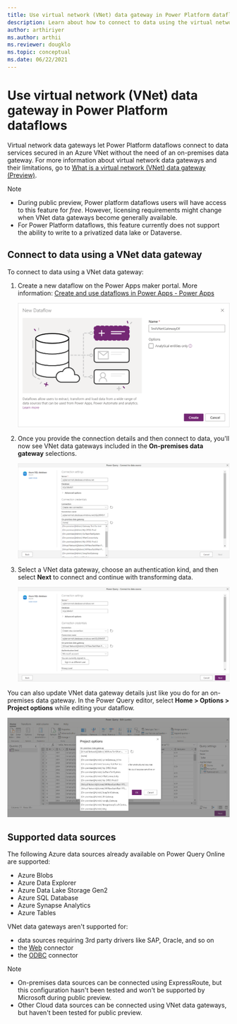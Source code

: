 ```yaml
---
title: Use virtual network (VNet) data gateway in Power Platform dataflows
description: Learn about how to connect to data using the virtual network (VNet) data gateway, along with details of supported data sources.
author: arthiriyer
ms.author: arthii
ms.reviewer: dougklo
ms.topic: conceptual
ms.date: 06/22/2021
---
```


# Use virtual network (VNet) data gateway in Power Platform dataflows

Virtual network data gateways let Power Platform dataflows connect to data services secured in an Azure VNet without the need of an on-premises data gateway. For more information about virtual network data gateways and their limitations, go to [What is a virtual network (VNet) data gateway (Preview)](what-is.md).

>[!Note]
>
>* During public preview, Power platform dataflows users will have access to this feature for *free*. However, licensing requirements might change when VNet data gateways become generally available.
>* For Power Platform dataflows, this feature currently does not support the ability to write to a privatized data lake or Dataverse.

## Connect to data using a VNet data gateway

To connect to data using a VNet data gateway:

1. Create a new dataflow on the Power Apps maker portal. More information: [Create and use dataflows in Power Apps - Power Apps](/powerapps/maker/data-platform/create-and-use-dataflows)

   ![Screenshot showing the New Dataflow dialog box in Power Apps, with the name of the new dataflow entered in the Name text box](media/create-a-new-dataflow.png)

2. Once you provide the connection details and then connect to data, you'll now see VNet data gateways included in the **On-premises data gateway** selections.

   ![Screenshot showing the Power Query connect to data source dialog box with VNet data gateway names included in the on-premises data gateway selection box](media/vnet-gateway-selections.png)

3. Select a VNet data gateway, choose an authentication kind, and then select **Next** to connect and continue with transforming data.

   ![Screenshot showing the Power Query connect to data source dialog box with the VNet data gateway name selected, the user signed in, and ready to select the Next button](media/finishing-vnet-connection.png)

You can also update VNet data gateway details just like you do for an on-premises data gateway. In the Power Query editor, select **Home > Options > Project options** while editing your dataflow.

   ![Screenshot showing the Power Query Project options dialog box that contains the VNet data gateway options you can change while editing your dataflow](media/project-options-gateway.png)

## Supported data sources

The following Azure data sources already available on Power Query Online are supported:

* Azure Blobs
* Azure Data Explorer
* Azure Data Lake Storage Gen2
* Azure SQL Database
* Azure Synapse Analytics
* Azure Tables

VNet data gateways aren't supported for:

* data sources requiring 3rd party drivers like SAP, Oracle, and so on
* the [Web](/power-query/connectors/web/web) connector
* the [ODBC](/power-query/connectors/odbc) connector

>[!Note]  
>
>* On-premises data sources can be connected using ExpressRoute, but this configuration hasn't been tested and won't be supported by Microsoft during public preview.
>* Other Cloud data sources can be connected using VNet data gateways, but haven't been tested for public preview.
